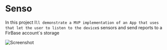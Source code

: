 # Senso

In this project I`ll demonstrate a MVP implementation of an App that uses that let the user to listen to the device`s sensors
and send reports to a FirBase account`s storage


![Screenshot](![senso_main_screen_small](https://user-images.githubusercontent.com/8309205/31060337-7d9f7f9a-a71a-11e7-9c15-9825fd3a9d8b.png))